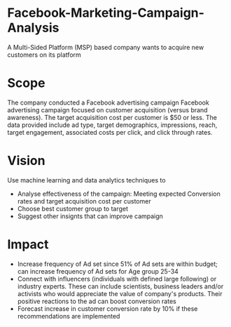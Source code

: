 # Facebook-Marketing-Campaign-Analysis
A Multi-Sided Platform (MSP) based company wants to acquire new customers on its platform
# Scope
The company conducted a Facebook advertising campaign Facebook advertising campaign
focused on customer acquisition (versus brand awareness). The target acquisition cost per customer is $50 or less.
The data provided include ad type, target demographics, impressions, reach, target engagement, associated costs per click, and click through rates.
# Vision
Use machine learning and data analytics techniques to 
* Analyse effectiveness of the campaign: Meeting expected Conversion rates and target acquisition cost per customer
* Choose best customer group to target
* Suggest other insignts that can improve campaign
# Impact
* Increase frequency of Ad set since 51% of Ad sets are within budget; can increase frequency of Ad sets for Age group 25-34
* Connect with influencers (individuals with defined large following) or industry experts. These can include scientists, business leaders and/or activists who would appreciate the value of company's products. Their positive reactions to the ad can boost conversion rates
* Forecast increase in customer conversion rate by 10% if these recommendations are implemented
